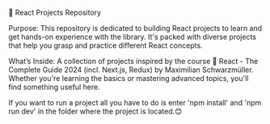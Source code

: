 🚀 React Projects Repository

Purpose:
This repository is dedicated to building React projects to learn and get hands-on experience with the library. It's packed with diverse projects that help you grasp and practice different React concepts.

What’s Inside:
A collection of projects inspired by the course 📘 React - The Complete Guide 2024 (incl. Next.js, Redux) by Maximilian Schwarzmüller. Whether you're learning the basics or mastering advanced topics, you'll find something useful here.

If you want to run a project all you have to do is enter 'npm install' and 'npm run dev' in the folder where the project is located.😊
